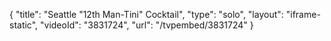 {
    "title": "Seattle \"12th Man-Tini\" Cocktail",
    "type": "solo",
    "layout": "iframe-static",
    "videoId": "3831724",
    "url": "\/tvpembed\/3831724"
}